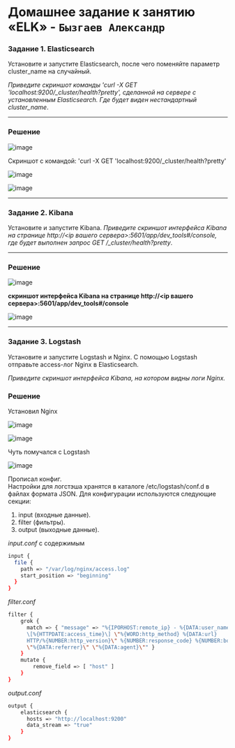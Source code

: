 # Домашнее задание к занятию «ELK» - `Бызгаев Александр`

### Задание 1. Elasticsearch 

Установите и запустите Elasticsearch, после чего поменяйте параметр cluster_name на случайный. 

*Приведите скриншот команды 'curl -X GET 'localhost:9200/_cluster/health?pretty', сделанной на сервере с установленным Elasticsearch. Где будет виден нестандартный cluster_name*.

---

### Решение

![image](https://github.com/Byzgaev-I/ELK/blob/main/Elastic%20-1.png)

Скриншот с командой: 'curl -X GET 'localhost:9200/_cluster/health?pretty'

![image](https://github.com/Byzgaev-I/ELK/blob/main/Elastic-2.png)

![image](https://github.com/Byzgaev-I/ELK/blob/main/Elastic-3.png)

---

### Задание 2. Kibana

Установите и запустите Kibana.
*Приведите скриншот интерфейса Kibana на странице http://<ip вашего сервера>:5601/app/dev_tools#/console, где будет выполнен запрос GET /_cluster/health?pretty*.

---

### Решение

![image](https://github.com/Byzgaev-I/ELK/blob/main/Kibana-1.png)

**скриншот интерфейса Kibana на странице http://<ip вашего сервера>:5601/app/dev_tools#/console**

![image](https://github.com/Byzgaev-I/ELK/blob/main/Kibana-2.png)

---  

### Задание 3. Logstash

Установите и запустите Logstash и Nginx. С помощью Logstash отправьте access-лог Nginx в Elasticsearch. 

*Приведите скриншот интерфейса Kibana, на котором видны логи Nginx.*

### Решение

Установил Nginx

![image](https://github.com/Byzgaev-I/ELK/blob/main/NGINX.png)

![image](https://github.com/Byzgaev-I/ELK/blob/main/NGINX-2.png)

Чуть помучался с Logstash


![image](https://github.com/Byzgaev-I/ELK/blob/main/NGINX-3.png)

Прописал конфиг.  
Настройки для логстэша хранятся в каталоге /etc/logstash/conf.d в файлах формата JSON. Для конфигурации используются следующие секции:   
1) input (входные данные).   
2) filter (фильтры).   
3) output (выходные данные).
   
*input.conf* с содержимым

``` bash
input {
  file {
    path => "/var/log/nginx/access.log"
    start_position => "beginning"
  }
}
```


*filter.conf*

``` bash
filter {
    grok {
      match => { "message" => "%{IPORHOST:remote_ip} - %{DATA:user_name}
      \[%{HTTPDATE:access_time}\] \"%{WORD:http_method} %{DATA:url}
      HTTP/%{NUMBER:http_version}\" %{NUMBER:response_code} %{NUMBER:body_sent_bytes}
      \"%{DATA:referrer}\" \"%{DATA:agent}\"" }
    }
    mutate {
        remove_field => [ "host" ]
    }
}
```

*output.conf*

``` bash
output {
    elasticsearch {
      hosts => "http://localhost:9200"
      data_stream => "true"
    }
}

```





